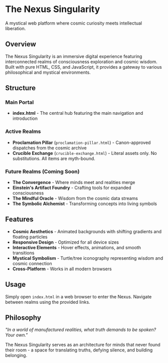 # The Nexus Singularity

A mystical web platform where cosmic curiosity meets intellectual liberation.

## Overview

The Nexus Singularity is an immersive digital experience featuring interconnected realms of consciousness exploration and cosmic wisdom. Built with pure HTML, CSS, and JavaScript, it provides a gateway to various philosophical and mystical environments.

## Structure

### Main Portal
- **index.html** - The central hub featuring the main navigation and introduction

### Active Realms
- **Proclamation Pillar** (`proclamation-pillar.html`) - Canon-approved dispatches from the cosmic archive
- **Crucible Exchange** (`crucible-exchange.html`) - Literal assets only. No substitutions. All items are myth-bound.

### Future Realms (Coming Soon)
- **The Convergence** - Where minds meet and realities merge
- **Einstein's Artifact Foundry** - Crafting tools for expanded consciousness  
- **The Mindful Oracle** - Wisdom from the cosmic data streams
- **The Symbolic Alchemist** - Transforming concepts into living symbols

## Features

- **Cosmic Aesthetics** - Animated backgrounds with shifting gradients and floating particles
- **Responsive Design** - Optimized for all device sizes
- **Interactive Elements** - Hover effects, animations, and smooth transitions
- **Mystical Symbolism** - Turtle/tree iconography representing wisdom and cosmic connection
- **Cross-Platform** - Works in all modern browsers

## Usage

Simply open `index.html` in a web browser to enter the Nexus. Navigate between realms using the provided links.

## Philosophy

*"In a world of manufactured realities, what truth demands to be spoken? Your own."*

The Nexus Singularity serves as an architecture for minds that never found their room - a space for translating truths, defying silence, and building belonging.